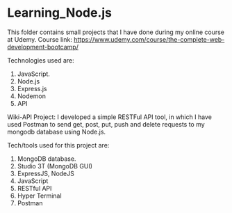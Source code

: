 # Learning_Node.js

This folder contains small projects that I have done during my online course at Udemy. Course link: https://www.udemy.com/course/the-complete-web-development-bootcamp/

Technologies used are:
1. JavaScript.
2. Node.js
3. Express.js
4. Nodemon
5. API


Wiki-API Project: 
I developed a simple RESTFul API tool, in which I have used Postman to send get, post, put, push and delete requests to my mongodb database using Node.js.

Tech/tools used for this project are:
1. MongoDB database.
2. Studio 3T (MongoDB GUI)
3. ExpressJS, NodeJS
4. JavaScript
5. RESTful API
6. Hyper Terminal
7. Postman
